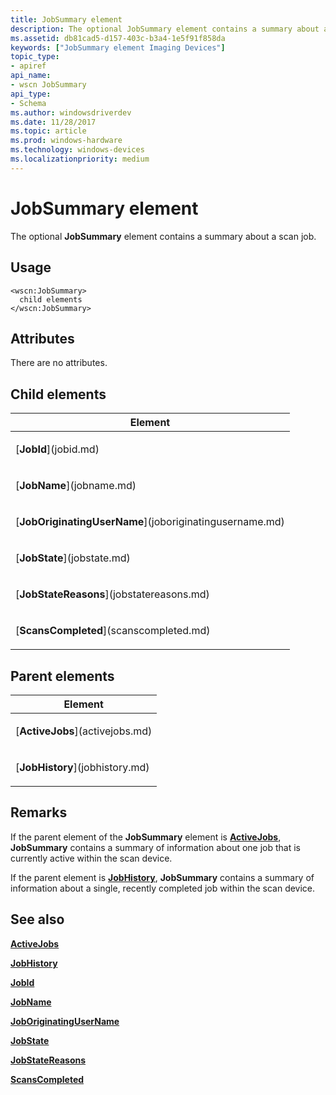 ```yaml
---
title: JobSummary element
description: The optional JobSummary element contains a summary about a scan job.
ms.assetid: db81cad5-d157-403c-b3a4-1e5f91f858da
keywords: ["JobSummary element Imaging Devices"]
topic_type:
- apiref
api_name:
- wscn JobSummary
api_type:
- Schema
ms.author: windowsdriverdev
ms.date: 11/28/2017
ms.topic: article
ms.prod: windows-hardware
ms.technology: windows-devices
ms.localizationpriority: medium
---
```


# JobSummary element


The optional **JobSummary** element contains a summary about a scan job.

Usage
-----

``` syntax
<wscn:JobSummary>
  child elements
</wscn:JobSummary>
```

Attributes
----------

There are no attributes.

## Child elements


<table>
<colgroup>
<col width="100%" />
</colgroup>
<thead>
<tr class="header">
<th>Element</th>
</tr>
</thead>
<tbody>
<tr class="odd">
<td><p>[<strong>JobId</strong>](jobid.md)</p></td>
</tr>
<tr class="even">
<td><p>[<strong>JobName</strong>](jobname.md)</p></td>
</tr>
<tr class="odd">
<td><p>[<strong>JobOriginatingUserName</strong>](joboriginatingusername.md)</p></td>
</tr>
<tr class="even">
<td><p>[<strong>JobState</strong>](jobstate.md)</p></td>
</tr>
<tr class="odd">
<td><p>[<strong>JobStateReasons</strong>](jobstatereasons.md)</p></td>
</tr>
<tr class="even">
<td><p>[<strong>ScansCompleted</strong>](scanscompleted.md)</p></td>
</tr>
</tbody>
</table>

## Parent elements


<table>
<colgroup>
<col width="100%" />
</colgroup>
<thead>
<tr class="header">
<th>Element</th>
</tr>
</thead>
<tbody>
<tr class="odd">
<td><p>[<strong>ActiveJobs</strong>](activejobs.md)</p></td>
</tr>
<tr class="even">
<td><p>[<strong>JobHistory</strong>](jobhistory.md)</p></td>
</tr>
</tbody>
</table>

Remarks
-------

If the parent element of the **JobSummary** element is [**ActiveJobs**](activejobs.md), **JobSummary** contains a summary of information about one job that is currently active within the scan device.

If the parent element is [**JobHistory**](jobhistory.md), **JobSummary** contains a summary of information about a single, recently completed job within the scan device.

## <span id="see_also"></span>See also


[**ActiveJobs**](activejobs.md)

[**JobHistory**](jobhistory.md)

[**JobId**](jobid.md)

[**JobName**](jobname.md)

[**JobOriginatingUserName**](joboriginatingusername.md)

[**JobState**](jobstate.md)

[**JobStateReasons**](jobstatereasons.md)

[**ScansCompleted**](scanscompleted.md)

 

 






